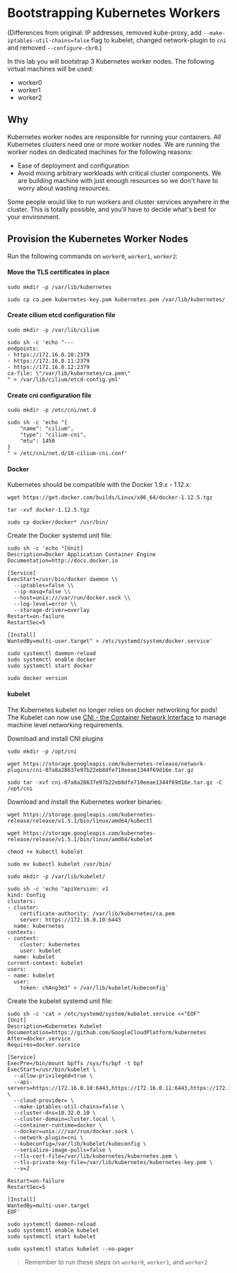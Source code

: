 # Bootstrapping Kubernetes Workers

(Differences from original: IP addresses, removed kube-proxy, add `--make-iptables-util-chains=false`
flag to kubelet, changed network-plugin to `cni` and removed `--configure-cbr0`.)

In this lab you will bootstrap 3 Kubernetes worker nodes. The following virtual machines will be used:

* worker0
* worker1
* worker2

## Why

Kubernetes worker nodes are responsible for running your containers. All Kubernetes clusters need one or more worker nodes. We are running the worker nodes on dedicated machines for the following reasons:

* Ease of deployment and configuration
* Avoid mixing arbitrary workloads with critical cluster components. We are building machine with just enough resources so we don't have to worry about wasting resources.

Some people would like to run workers and cluster services anywhere in the cluster. This is totally possible, and you'll have to decide what's best for your environment.


## Provision the Kubernetes Worker Nodes

Run the following commands on `worker0`, `worker1`, `worker2`:

#### Move the TLS certificates in place

```
sudo mkdir -p /var/lib/kubernetes
```

```
sudo cp ca.pem kubernetes-key.pem kubernetes.pem /var/lib/kubernetes/
```

#### Create cilium etcd configuration file

```
sudo mkdir -p /var/lib/cilium
```

```
sudo sh -c 'echo "---
endpoints:
- https://172.16.0.10:2379
- https://172.16.0.11:2379
- https://172.16.0.12:2379
ca-file: \"/var/lib/kubernetes/ca.pem\"
" > /var/lib/cilium/etcd-config.yml'
```

#### Create cni configuration file

```
sudo mkdir -p /etc/cni/net.d
```

```
sudo sh -c 'echo "{
    "name": "cilium",
    "type": "cilium-cni",
    "mtu": 1450
}
" > /etc/cni/net.d/10-cilium-cni.conf'
```


#### Docker

Kubernetes should be compatible with the Docker 1.9.x - 1.12.x:

```
wget https://get.docker.com/builds/Linux/x86_64/docker-1.12.5.tgz
```

```
tar -xvf docker-1.12.5.tgz
```

```
sudo cp docker/docker* /usr/bin/
```

Create the Docker systemd unit file:


```
sudo sh -c 'echo "[Unit]
Description=Docker Application Container Engine
Documentation=http://docs.docker.io

[Service]
ExecStart=/usr/bin/docker daemon \\
  --iptables=false \\
  --ip-masq=false \\
  --host=unix:///var/run/docker.sock \\
  --log-level=error \\
  --storage-driver=overlay
Restart=on-failure
RestartSec=5

[Install]
WantedBy=multi-user.target" > /etc/systemd/system/docker.service'
```

```
sudo systemctl daemon-reload
sudo systemctl enable docker
sudo systemctl start docker
```

```
sudo docker version
```


#### kubelet

The Kubernetes kubelet no longer relies on docker networking for pods! The Kubelet can now use [CNI - the Container Network Interface](https://github.com/containernetworking/cni) to manage machine level networking requirements.

Download and install CNI plugins

```
sudo mkdir -p /opt/cni
```

```
wget https://storage.googleapis.com/kubernetes-release/network-plugins/cni-07a8a28637e97b22eb8dfe710eeae1344f69d16e.tar.gz
```

```
sudo tar -xvf cni-07a8a28637e97b22eb8dfe710eeae1344f69d16e.tar.gz -C /opt/cni
```


Download and install the Kubernetes worker binaries:

```
wget https://storage.googleapis.com/kubernetes-release/release/v1.5.1/bin/linux/amd64/kubectl
```
```
wget https://storage.googleapis.com/kubernetes-release/release/v1.5.1/bin/linux/amd64/kubelet
```

```
chmod +x kubectl kubelet
```

```
sudo mv kubectl kubelet /usr/bin/
```

```
sudo mkdir -p /var/lib/kubelet/
```

```
sudo sh -c 'echo "apiVersion: v1
kind: Config
clusters:
- cluster:
    certificate-authority: /var/lib/kubernetes/ca.pem
    server: https://172.16.0.10:6443
  name: kubernetes
contexts:
- context:
    cluster: kubernetes
    user: kubelet
  name: kubelet
current-context: kubelet
users:
- name: kubelet
  user:
    token: chAng3m3" > /var/lib/kubelet/kubeconfig'
```

Create the kubelet systemd unit file:

```
sudo sh -c 'cat > /etc/systemd/system/kubelet.service <<"EOF"
[Unit]
Description=Kubernetes Kubelet
Documentation=https://github.com/GoogleCloudPlatform/kubernetes
After=docker.service
Requires=docker.service

[Service]
ExecPre=/bin/mount bpffs /sys/fs/bpf -t bpf
ExecStart=/usr/bin/kubelet \
  --allow-privileged=true \
  --api-servers=https://172.16.0.10:6443,https://172.16.0.11:6443,https://172.16.0.12:6443 \
  --cloud-provider= \
  --make-iptables-util-chains=false \
  --cluster-dns=10.32.0.10 \
  --cluster-domain=cluster.local \
  --container-runtime=docker \
  --docker=unix:///var/run/docker.sock \
  --network-plugin=cni \
  --kubeconfig=/var/lib/kubelet/kubeconfig \
  --serialize-image-pulls=false \
  --tls-cert-file=/var/lib/kubernetes/kubernetes.pem \
  --tls-private-key-file=/var/lib/kubernetes/kubernetes-key.pem \
  --v=2

Restart=on-failure
RestartSec=5

[Install]
WantedBy=multi-user.target
EOF'
```

```
sudo systemctl daemon-reload
sudo systemctl enable kubelet
sudo systemctl start kubelet
```

```
sudo systemctl status kubelet --no-pager
```

> Remember to run these steps on `worker0`, `worker1`, and `worker2`
